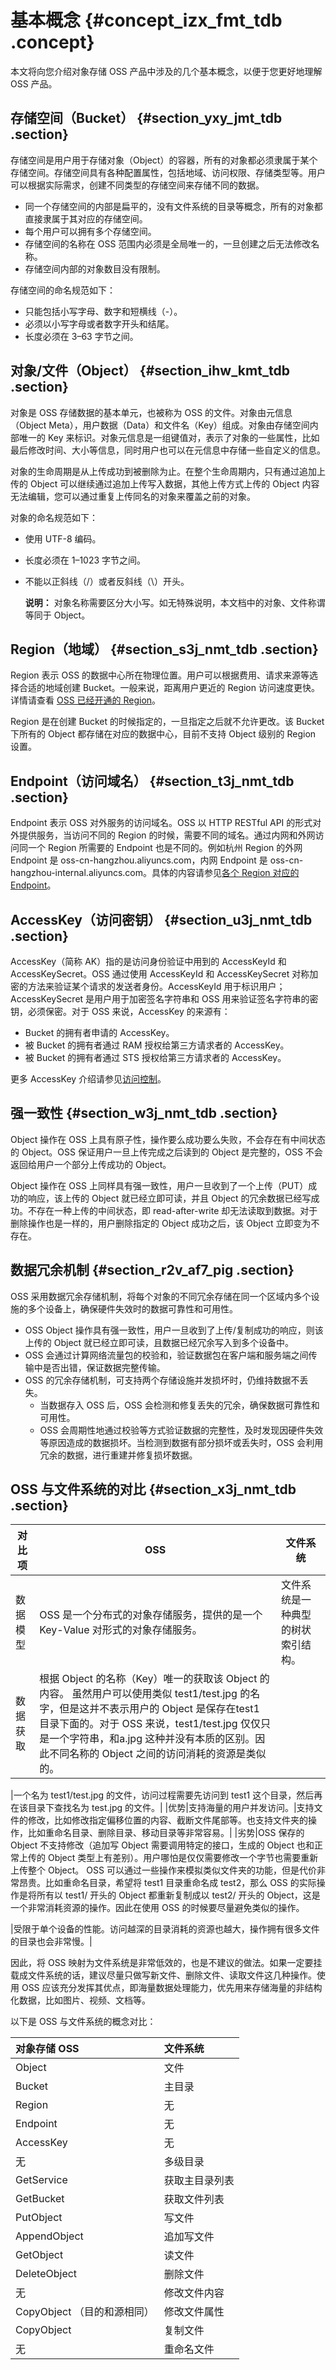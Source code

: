 # 基本概念 {#concept_izx_fmt_tdb .concept}

本文将向您介绍对象存储 OSS 产品中涉及的几个基本概念，以便于您更好地理解 OSS 产品。

## 存储空间（Bucket） {#section_yxy_jmt_tdb .section}

存储空间是用户用于存储对象（Object）的容器，所有的对象都必须隶属于某个存储空间。存储空间具有各种配置属性，包括地域、访问权限、存储类型等。用户可以根据实际需求，创建不同类型的存储空间来存储不同的数据。

-   同一个存储空间的内部是扁平的，没有文件系统的目录等概念，所有的对象都直接隶属于其对应的存储空间。
-   每个用户可以拥有多个存储空间。
-   存储空间的名称在 OSS 范围内必须是全局唯一的，一旦创建之后无法修改名称。
-   存储空间内部的对象数目没有限制。

存储空间的命名规范如下：

-   只能包括小写字母、数字和短横线（-）。
-   必须以小写字母或者数字开头和结尾。
-   长度必须在 3–63 字节之间。

## 对象/文件（Object） {#section_ihw_kmt_tdb .section}

对象是 OSS 存储数据的基本单元，也被称为 OSS 的文件。对象由元信息（Object Meta），用户数据（Data）和文件名（Key）组成。对象由存储空间内部唯一的 Key 来标识。对象元信息是一组键值对，表示了对象的一些属性，比如最后修改时间、大小等信息，同时用户也可以在元信息中存储一些自定义的信息。

对象的生命周期是从上传成功到被删除为止。在整个生命周期内，只有通过追加上传的 Object 可以继续通过追加上传写入数据，其他上传方式上传的 Object 内容无法编辑，您可以通过重复上传同名的对象来覆盖之前的对象。

对象的命名规范如下：

-   使用 UTF-8 编码。
-   长度必须在 1–1023 字节之间。
-   不能以正斜线（/）或者反斜线（\\）开头。

    **说明：** 对象名称需要区分大小写。如无特殊说明，本文档中的对象、文件称谓等同于 Object。


## Region（地域） {#section_s3j_nmt_tdb .section}

Region 表示 OSS 的数据中心所在物理位置。用户可以根据费用、请求来源等选择合适的地域创建 Bucket。一般来说，距离用户更近的 Region 访问速度更快。详情请查看 [OSS 已经开通的 Region](intl.zh-CN/开发指南/访问域名（Endpoint）/访问域名和数据中心.md#)。

Region 是在创建 Bucket 的时候指定的，一旦指定之后就不允许更改。该 Bucket 下所有的 Object 都存储在对应的数据中心，目前不支持 Object 级别的 Region 设置。

## Endpoint（访问域名） {#section_t3j_nmt_tdb .section}

Endpoint 表示 OSS 对外服务的访问域名。OSS 以 HTTP RESTful API 的形式对外提供服务，当访问不同的 Region 的时候，需要不同的域名。通过内网和外网访问同一个 Region 所需要的 Endpoint 也是不同的。例如杭州 Region 的外网 Endpoint 是 oss-cn-hangzhou.aliyuncs.com，内网 Endpoint 是 oss-cn-hangzhou-internal.aliyuncs.com。具体的内容请参见[各个 Region 对应的 Endpoint](intl.zh-CN/开发指南/访问域名（Endpoint）/访问域名和数据中心.md#)。

## AccessKey（访问密钥） {#section_u3j_nmt_tdb .section}

AccessKey（简称 AK）指的是访问身份验证中用到的 AccessKeyId 和 AccessKeySecret。OSS 通过使用 AccessKeyId 和 AccessKeySecret 对称加密的方法来验证某个请求的发送者身份。AccessKeyId 用于标识用户；AccessKeySecret 是用户用于加密签名字符串和 OSS 用来验证签名字符串的密钥，必须保密。对于 OSS 来说，AccessKey 的来源有：

-   Bucket 的拥有者申请的 AccessKey。
-   被 Bucket 的拥有者通过 RAM 授权给第三方请求者的 AccessKey。
-   被 Bucket 的拥有者通过 STS 授权给第三方请求者的 AccessKey。

更多 AccessKey 介绍请参见[访问控制](intl.zh-CN/开发指南/权限控制/权限控制概述.md#)。

## 强一致性 {#section_w3j_nmt_tdb .section}

Object 操作在 OSS 上具有原子性，操作要么成功要么失败，不会存在有中间状态的 Object。OSS 保证用户一旦上传完成之后读到的 Object 是完整的，OSS 不会返回给用户一个部分上传成功的 Object。

Object 操作在 OSS 上同样具有强一致性，用户一旦收到了一个上传（PUT）成功的响应，该上传的 Object 就已经立即可读，并且 Object 的冗余数据已经写成功。不存在一种上传的中间状态，即 read-after-write 却无法读取到数据。对于删除操作也是一样的，用户删除指定的 Object 成功之后，该 Object 立即变为不存在。

## 数据冗余机制 {#section_r2v_af7_pig .section}

OSS 采用数据冗余存储机制，将每个对象的不同冗余存储在同一个区域内多个设施的多个设备上，确保硬件失效时的数据可靠性和可用性。

-   OSS Object 操作具有强一致性，用户一旦收到了上传/复制成功的响应，则该上传的 Object 就已经立即可读，且数据已经冗余写入到多个设备中。
-   OSS 会通过计算网络流量包的校验和，验证数据包在客户端和服务端之间传输中是否出错，保证数据完整传输。
-   OSS 的冗余存储机制，可支持两个存储设施并发损坏时，仍维持数据不丢失。
    -   当数据存入 OSS 后，OSS 会检测和修复丢失的冗余，确保数据可靠性和可用性。
    -   OSS 会周期性地通过校验等方式验证数据的完整性，及时发现因硬件失效等原因造成的数据损坏。当检测到数据有部分损坏或丢失时，OSS 会利用冗余的数据，进行重建并修复损坏数据。

## OSS 与文件系统的对比 {#section_x3j_nmt_tdb .section}

|对比项|OSS|文件系统|
|---|---|----|
|数据模型|OSS 是一个分布式的对象存储服务，提供的是一个 Key-Value 对形式的对象存储服务。|文件系统是一种典型的树状索引结构。|
|数据获取|根据 Object 的名称（Key）唯一的获取该 Object 的内容。 虽然用户可以使用类似 test1/test.jpg 的名字，但是这并不表示用户的 Object 是保存在test1 目录下面的。对于 OSS 来说，test1/test.jpg 仅仅只是一个字符串，和a.jpg 这种并没有本质的区别。因此不同名称的 Object 之间的访问消耗的资源是类似的。

 |一个名为 test1/test.jpg 的文件，访问过程需要先访问到 test1 这个目录，然后再在该目录下查找名为 test.jpg 的文件。|
|优势|支持海量的用户并发访问。|支持文件的修改，比如修改指定偏移位置的内容、截断文件尾部等。也支持文件夹的操作，比如重命名目录、删除目录、移动目录等非常容易。|
|劣势|OSS 保存的 Object 不支持修改（追加写 Object 需要调用特定的接口，生成的 Object 也和正常上传的 Object 类型上有差别）。用户哪怕是仅仅需要修改一个字节也需要重新上传整个 Object。 OSS 可以通过一些操作来模拟类似文件夹的功能，但是代价非常昂贵。比如重命名目录，希望将 test1 目录重命名成 test2，那么 OSS 的实际操作是将所有以 test1/ 开头的 Object 都重新复制成以 test2/ 开头的 Object，这是一个非常消耗资源的操作。因此在使用 OSS 的时候要尽量避免类似的操作。

 |受限于单个设备的性能。访问越深的目录消耗的资源也越大，操作拥有很多文件的目录也会非常慢。|

因此，将 OSS 映射为文件系统是非常低效的，也是不建议的做法。如果一定要挂载成文件系统的话，建议尽量只做写新文件、删除文件、读取文件这几种操作。使用 OSS 应该充分发挥其优点，即海量数据处理能力，优先用来存储海量的非结构化数据，比如图片、视频、文档等。

以下是 OSS 与文件系统的概念对比：

|对象存储 OSS|文件系统|
|:-------|:---|
|Object|文件|
|Bucket|主目录|
|Region|无|
|Endpoint|无|
|AccessKey|无|
|无|多级目录|
|GetService|获取主目录列表|
|GetBucket|获取文件列表|
|PutObject|写文件|
|AppendObject|追加写文件|
|GetObject|读文件|
|DeleteObject|删除文件|
|无|修改文件内容|
|CopyObject （目的和源相同）|修改文件属性|
|CopyObject|复制文件|
|无|重命名文件|

